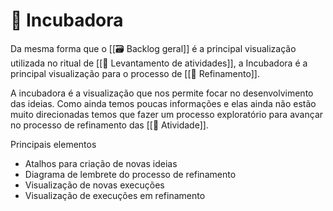 # 🐣 Incubadora

Da mesma forma que o [[🗃️ Backlog geral]] é a principal visualização utilizada no ritual de [[📆 Levantamento de atividades]], a Incubadora é a principal visualização para o processo de [[🔬 Refinamento]].

A incubadora é a visualização que nos permite focar no desenvolvimento das ideias. Como ainda temos poucas informações e elas ainda não estão muito direcionadas temos que fazer um processo exploratório para avançar no processo de refinamento das [[🚧 Atividade]].

Principais elementos

- Atalhos para criação de novas ideias
- Diagrama de lembrete do processo de refinamento
- Visualização de novas execuções
- Visualização de execuções em refinamento